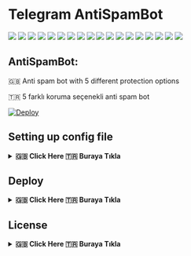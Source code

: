 # Telegram AntiSpamBot

[![](https://img.shields.io/github/license/huzunluartemis/AntiSpamBot.svg?style=flat)](#)
[![](https://img.shields.io/github/issues-raw/huzunluartemis/AntiSpamBot.svg?style=flat)](#)
[![](https://img.shields.io/github/issues-closed-raw/huzunluartemis/AntiSpamBot.svg?style=flat)](#)
[![](https://img.shields.io/github/issues-pr-raw/huzunluartemis/AntiSpamBot.svg?style=flat)](#)
[![](https://img.shields.io/github/issues-pr-closed-raw/huzunluartemis/AntiSpamBot.svg?style=flat)](#)
[![](https://img.shields.io/github/languages/count/huzunluartemis/AntiSpamBot?style=flat)](#)
[![](https://img.shields.io/github/languages/top/huzunluartemis/AntiSpamBot?style=flat)](#)
[![](https://img.shields.io/github/last-commit/huzunluartemis/AntiSpamBot?style=flat)](#)
[![](https://img.shields.io/github/repo-size/huzunluartemis/AntiSpamBot.svg?style=flat)](#)
[![](https://img.shields.io/github/forks/huzunluartemis/AntiSpamBot?style=flat&logo=github)](#)
[![](https://img.shields.io/github/stars/huzunluartemis/AntiSpamBot?style=flat&logo=github)](#)
[![](https://img.shields.io/github/contributors-anon/HuzunluArtemis/AntiSpamBot?style=flat)](#)
[![](https://img.shields.io/github/watchers/huzunluartemis/AntiSpamBot?style=flat)](#)
[![](https://visitor-badge.laobi.icu/badge?page_id=huzunluartemis.AntiSpamBot)](#)
[![](https://img.shields.io/github/followers/huzunluartemis?logo=github&label=ha&style=flat)](#)
[![](https://img.shields.io/twitter/follow/huzunluartemis?&label=ha&color=blue&style=flat&logo=twitter)](https://twitter.com/HuzunluArtemis)
[![](https://img.shields.io/badge/ha-telegram-blue?style=flat&style=flat&logo=telegram)](https://t.me/HuzunluArtemis)
[![](https://img.shields.io/badge/website-up-blue?style=flat&logo=appveyor&style=flat&logo=twitter)](https://huzunluartemis.github.io/)

## AntiSpamBot:

🇬🇧 Anti spam bot with 5 different protection options

🇹🇷 5 farklı koruma seçenekli anti spam bot

[![Deploy](https://www.herokucdn.com/deploy/button.svg)](https://heroku.com/deploy?template=https://github.com/Doctorstra/AntiSpamBot)

## Setting up config file
<details>
    <summary><b>🇬🇧 Click Here 🇹🇷 Buraya Tıkla</b></summary><br>
    <b>Required Variables:</b><br><br>
    
- `BOT_TOKEN`: Telegram Bot Token. Example: `3asd2a2sd32:As56das65d2as:ASd2a6s3d26as`
- `APP_ID`: Telegram App ID. Example: `32523453`
- `API_HASH`: Telegram Api Hash. Example: `asdasdas6d265asd26asd6as1das`
- `AUTH_IDS`: Auth only some groups or users. If you want public, leave it empty or give `0`. Example: `-100656 56191 -10056561`
- `BOT_USERNAME`: Your bot's username. without @. Example: `AntiSpamBot`

<b>Other Variables:</b>

- `OWNER_ID`: Bot's owner id. Send `/id` to `t.me/MissRose_bot` in private to get your id Required for logs. If you don't want, leave it empty
- `BAN_ALL_NEWCOMERS`: Set `True` if you dont want users in your group anymore. Default `False`
- `COMBOT_CAS_ANTISPAM`: Set `True` if you want. Default `False`
- `INTELLIVOID_ANTISPAM`: Set `True` if you want. AI Detection. Default `False`
- `SPAMWATCH_ANTISPAM_API`: Give Api ID. Get it from `@SpamWatchBot` in telegram
- `USERGE_ANTISPAM_API`: Give Api ID. Get it from `@UsergeAntispamBot` in telegram
- `SILENT_BAN`: Set `True` if you dont want bot inform you about bans. Default `False`
- `USER_CLEAN_MESSAGE`: Set `True` if you want bot inform you about clean users. Default `False`
- `AUTO_DEL_SEC`: Set `3` if you want delete bot's banned message after 3 secs. Give `0` for no delete. Default `0`
- `CHECK_ALLOWED` Who can check user ban? `auths` or `public` or `disabled` or `owner` Default `owner`
- `DONT_BAN` Do not ban. Only show if there is a reason for ban. Default `False`

</details>

## Deploy
<details>
  <summary><b>🇬🇧 Click Here 🇹🇷 Buraya Tıkla</b></summary><br>

<b>Deploy to Heroku:</b>

- [Open me in new tab](https://heroku.com/deploy?template=https://github.com/HuzunluArtemis/AntiSpamBot)
- Fill required variables
- Fill app name (or dismiss)

<b>Deploy to Local:</b>

- install [python](https://www.python.org/downloads/) to your machine
- `git clone https://github.com/HuzunluArtemis/AntiSpamBot`
- `cd AntiSpamBot`
- `pip install -r requirements.txt`
- `python bot.py`

<b>Deploy to Vps:</b>

- `git clone https://github.com/HuzunluArtemis/AntiSpamBot`
- `cd AntiSpamBot`
- For Debian based distros `sudo apt install python3 && sudo snap install docker`
- For Arch and it's derivatives: `sudo pacman -S docker python`

</details>

## License
<details>
    <summary><b>🇬🇧 Click Here 🇹🇷 Buraya Tıkla</b></summary>
  <br>
  <a href="https://www.gnu.org/licenses/gpl-3.0.en.html">
  <img src="https://www.gnu.org/graphics/gplv3-127x51.png" alt="GNU GPLv3 Image">
</a>
<br>
<br>
AntiSpamBot is Free Software: You can use, study share and improve it at your
will. Specifically you can redistribute and/or modify it under the terms of the 
  <a href="https://www.gnu.org/licenses/gpl.html">GNU General Public License</a> 
  as published by the Free Software Foundation, either version 3 of the License, 
  or (at your option) any later version.
</details>
